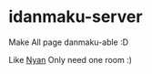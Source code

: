 # idanmaku-server

Make All page danmaku-able :D

Like [Nyan](https://idmk.snowsore.com/cannon) Only need one room :)

